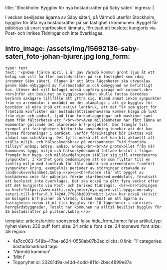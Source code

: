 title: 'Stockholm: Bygglov för nya bostadsrätter på Säby säteri'
ingress: |
  <p>I veckan beviljades ägarna av Säby säteri, på Värmdö utanför Stockholm, bygglov för åtta nya bostadsrätter på sin fastighet i kommunen. Bygget får påbörjas så snart startbesked lämnats, förutsatt att beslutet kungjorts via Post- och Inrikes Tidningar och inte överklagas.
  </p>
  
intro_image: /assets/img/15692136-saby-sateri_foto-johan-bjurer.jpg
long_form:
  -
    type: text
    text: '<p>Den fjärde april i år gav Värmdö kommun grönt ljus åt ett bolag som vill ha fler bostadsrätter på sin fastighet som idag inrymmer Säby säteri. Planen är att åtta lägenheter ska utvecklas genom både nybyggnad av flerbostadshus och ombyggnad av befintligt hus. Utöver det vill bolaget också uppföra garage och carport.<br><br>Inför att beslutet om bygglovsansökan skulle fattas bereddes berörda sakägare tillfälle att yttra sig. Bland annat inkom synpunkter från en arrendator i området om det olämpliga i att ge bygglov för bostäder så nära inpå ett aktivt lantbruk, att det “är som gjort för framtida konflikter när bostadsrättsinnehavarna kommer klaga på lukt från djur och gödsel, ljud från torkanläggningar och maskiner samt damm från fältarbeten etc.”<br><br>Även miljöenheten har fått lämna en kommentar gällande det planerade brf-projektet. Där framgår till exempel att fastighetens historiska användning innebär att det kan finnas föroreningar i området, varför försiktighet bör iakttas vid sådant som schaktning. Det lyfts också att det kan bli aktuellt att ställa miljö- och hälsoskyddskrav på verksamheten “vid framtida tillsyn”.&nbsp; &nbsp; &nbsp; &nbsp;<br><br>Av protokollet från när kommunens bygg, miljö och hälsoskyddsnämnd fattade beslut i frågan framgår hur bygg- och miljöavdelningen ställer sig till arrendatorns synpunkter. I korthet görs bedömningen att de som flyttar till en lantlig miljö med lantbruk får tåla sådant som arrendatorn framfört synpunkter kring, exempelvis perioder av störningar orsakade av landbruksverksamhet.&nbsp;</p><p><br>Vidare står att bygget av bostäderna inte får påbörjas förrän startbesked meddelats, förutsatt att beslutet inte överklagas. Det ska också ha gått​​ fyra veckor efter att det kungjorts via Post- och Inrikes Tidningar. <br><br>Tidningen <a href="https://www.mitti.se/nyheter/nya-agare-vill-bygga-om-saby-sateri-till-brfer-6.3.74204.7f986b1093">Mitt i</a> har också skrivit om bolagets brf-planer på Värmdö, bland annat om att ägarna av fastigheten redan ifjol fick bygglov för 18 lägenheter i säteriets herrgårdsbyggnader. Totalt har kommunen nu alltså beviljat bygglov för 26 bostadsrätter på platsen.&nbsp;</p>'
template: articles/article
sponsored: false
hide_from_home: false
artikel_typ: nyhet
views: 236
puff_font_size: 24
article_font_size: 24
topnews_font_size: 48
region:
  - 4a7cc063-548b-47be-a624-0558ab07b3ad
clicks: 0
link: '1'
categories: bostadsmarknad
tags:
  - 'Värmdö kommun'
  - 'Mitt i'
  - Toppnyhet
id: 23281d9a-a4dd-4cdd-811d-2bac4899e87a
